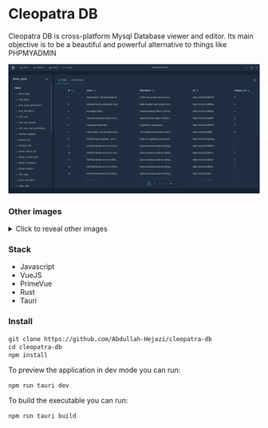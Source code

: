 # Cleopatra DB
Cleopatra DB is cross-platform Mysql Database viewer and editor.
Its main objective is to be a beautiful and powerful alternative to things like PHPMYADMIN

![Clepatra SSH Screenshot](/images/table.png)

### Other images
<details>
  <summary>Click to reveal other images</summary>
  <img src="images/login.png" alt="Login page">
  <img src="images/home.png" alt="Database Selection page">
  <img src="images/table.png" alt="Table page">
</details>

### Stack
* Javascript
* VueJS
* PrimeVue
* Rust
* Tauri


### Install
```
git clone https://github.com/Abdullah-Hejazi/cleopatra-db
cd cleopatra-db
npm install
```

To preview the application in dev mode you can run:
```
npm run tauri dev
```

To build the executable you can run:
```
npm run tauri build
```